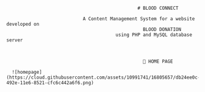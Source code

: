                                                     # BLOOD CONNECT

                                A Content Management System for a website developed on
                                                      BLOOD DONATION
                                            using PHP and MySQL database server

                                                      
                                                      
                                                      	HOME PAGE
                                                      
      ![homepage](https://cloud.githubusercontent.com/assets/10991741/16805657/db24ee0c-492e-11e6-8521-cfc6c442a6f6.png)
        
                                                      
